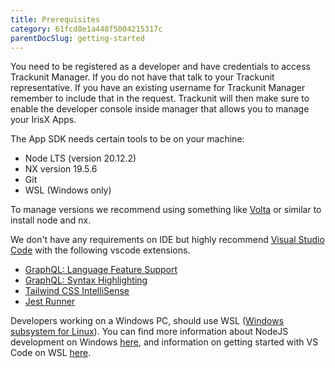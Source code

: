 ```yaml
---
title: Prerequisites
category: 61fcd8e1a448f5004215317c
parentDocSlug: getting-started
---
```



You need to be registered as a developer and have credentials to access Trackunit Manager. If you do not have that talk to your Trackunit representative. If you have an existing username for Trackunit Manager remember to include that in the request.
Trackunit will then make sure to enable the developer console inside manager that allows you to manage your IrisX Apps.

The App SDK needs certain tools to be on your machine:

- Node LTS (version 20.12.2)
- NX version 19.5.6
- Git
- WSL (Windows only)

To manage versions we recommend using something like [Volta](http://volta.sh) or similar to install node and nx.

We don't have any requirements on IDE but highly recommend [Visual Studio Code](https://code.visualstudio.com/) with the following vscode extensions.

- [GraphQL: Language Feature Support](https://marketplace.visualstudio.com/items?itemName=GraphQL.vscode-graphql)
- [GraphQL: Syntax Highlighting](https://marketplace.visualstudio.com/items?itemName=GraphQL.vscode-graphql-syntax)
- [Tailwind CSS IntelliSense](https://marketplace.visualstudio.com/items?itemName=bradlc.vscode-tailwindcss)
- [Jest Runner](https://marketplace.visualstudio.com/items?itemName=firsttris.vscode-jest-runner)

Developers working on a Windows PC, should use WSL ([Windows subsystem for Linux](https://learn.microsoft.com/en-us/windows/wsl/)).
You can find more information about NodeJS development on Windows [here](https://learn.microsoft.com/en-us/windows/dev-environment/javascript/nodejs-overview),
and information on getting started with VS Code on WSL [here](https://learn.microsoft.com/en-us/windows/wsl/tutorials/wsl-vscode).
